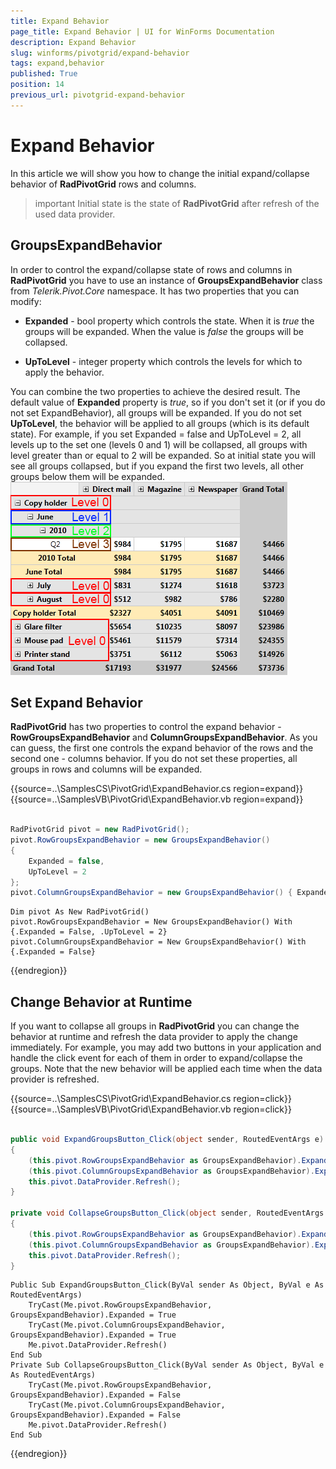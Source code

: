 ```yaml
---
title: Expand Behavior
page_title: Expand Behavior | UI for WinForms Documentation
description: Expand Behavior
slug: winforms/pivotgrid/expand-behavior
tags: expand,behavior
published: True
position: 14
previous_url: pivotgrid-expand-behavior
---
```


# Expand Behavior



In this article we will show you how to change the initial expand/collapse behavior of __RadPivotGrid__ rows and columns.

>important Initial state is the state of __RadPivotGrid__ after refresh of the used data provider.
>

## GroupsExpandBehavior

In order to control the expand/collapse state of rows and columns in __RadPivotGrid__ you have to use an instance of __GroupsExpandBehavior__ class from *Telerik.Pivot.Core* namespace. It has two properties that you can modify:

* __Expanded__ - bool property which controls the state. When it is *true* the groups will be expanded. When the value is *false* the groups will be collapsed.

* __UpToLevel__ - integer property which controls the levels for which to apply the behavior.

You can combine the two properties to achieve the desired result. The default value of __Expanded__ property is *true*, so if you don't set it (or if you do not set ExpandBehavior), all groups will be expanded. If you do not set __UpToLevel__, the behavior will be applied to all groups (which is its default state). For example, if you set Expanded = false and UpToLevel = 2, all levels up to the set one (levels 0 and 1) will be collapsed, all groups with level greater than or equal to 2 will be expanded. So at initial state you will see all groups collapsed, but if you expand the first two levels, all other groups below them will be expanded. <br>![pivotgrid-expand-behavior 001](images/pivotgrid-expand-behavior001.png)

## Set Expand Behavior

__RadPivotGrid__ has two properties to control the expand behavior - __RowGroupsExpandBehavior__ and __ColumnGroupsExpandBehavior__. As you can guess, the first one controls the expand behavior of the rows and the second one - columns behavior. If you do not set these properties, all groups in rows and columns will be expanded.

{{source=..\SamplesCS\PivotGrid\ExpandBehavior.cs region=expand}} 
{{source=..\SamplesVB\PivotGrid\ExpandBehavior.vb region=expand}} 

````C#
            
RadPivotGrid pivot = new RadPivotGrid();
pivot.RowGroupsExpandBehavior = new GroupsExpandBehavior()
{
    Expanded = false,
    UpToLevel = 2
};
pivot.ColumnGroupsExpandBehavior = new GroupsExpandBehavior() { Expanded = false };

````
````VB.NET
Dim pivot As New RadPivotGrid()
pivot.RowGroupsExpandBehavior = New GroupsExpandBehavior() With {.Expanded = False, .UpToLevel = 2}
pivot.ColumnGroupsExpandBehavior = New GroupsExpandBehavior() With {.Expanded = False}

````

{{endregion}}

## Change Behavior at Runtime

If you want to collapse all groups in __RadPivotGrid__ you can change the behavior at runtime and refresh the data provider to apply the change immediately. For example, you may add two buttons in your application and handle the click event for each of them in order to expand/collapse the groups. Note that the new behavior will be applied each time when the data provider is refreshed.

{{source=..\SamplesCS\PivotGrid\ExpandBehavior.cs region=click}} 
{{source=..\SamplesVB\PivotGrid\ExpandBehavior.vb region=click}} 

````C#
        
public void ExpandGroupsButton_Click(object sender, RoutedEventArgs e)
{
    (this.pivot.RowGroupsExpandBehavior as GroupsExpandBehavior).Expanded = true;
    (this.pivot.ColumnGroupsExpandBehavior as GroupsExpandBehavior).Expanded = true;
    this.pivot.DataProvider.Refresh();
}
        
private void CollapseGroupsButton_Click(object sender, RoutedEventArgs e)
{
    (this.pivot.RowGroupsExpandBehavior as GroupsExpandBehavior).Expanded = false;
    (this.pivot.ColumnGroupsExpandBehavior as GroupsExpandBehavior).Expanded = false;
    this.pivot.DataProvider.Refresh();
}

````
````VB.NET
Public Sub ExpandGroupsButton_Click(ByVal sender As Object, ByVal e As RoutedEventArgs)
    TryCast(Me.pivot.RowGroupsExpandBehavior, GroupsExpandBehavior).Expanded = True
    TryCast(Me.pivot.ColumnGroupsExpandBehavior, GroupsExpandBehavior).Expanded = True
    Me.pivot.DataProvider.Refresh()
End Sub
Private Sub CollapseGroupsButton_Click(ByVal sender As Object, ByVal e As RoutedEventArgs)
    TryCast(Me.pivot.RowGroupsExpandBehavior, GroupsExpandBehavior).Expanded = False
    TryCast(Me.pivot.ColumnGroupsExpandBehavior, GroupsExpandBehavior).Expanded = False
    Me.pivot.DataProvider.Refresh()
End Sub

````

{{endregion}}